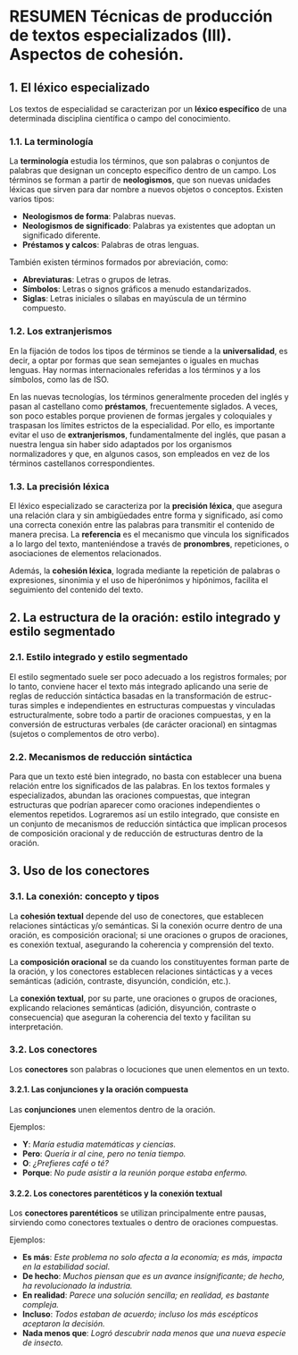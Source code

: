 # RESUMEN Técnicas de producción de textos especializados (III). Aspectos de cohesión.

## 1. El léxico especializado

Los textos de especialidad se caracterizan por un **léxico específico** de una determinada disciplina científica o campo del conocimiento.

### 1.1. La terminología

La **terminología** estudia los términos, que son palabras o conjuntos de palabras que designan un concepto específico dentro de un campo. Los términos se forman a partir de **neologismos**, que son nuevas unidades léxicas que sirven para dar nombre a nuevos objetos o conceptos. Existen varios tipos:

- **Neologismos de forma**: Palabras nuevas.
- **Neologismos de significado**: Palabras ya existentes que adoptan un significado diferente.
- **Préstamos y calcos**: Palabras de otras lenguas.

También existen términos formados por abreviación, como:

- **Abreviaturas**: Letras o grupos de letras.
- **Símbolos**: Letras o signos gráficos a menudo estandarizados.
- **Siglas**: Letras iniciales o sílabas en mayúscula de un término compuesto.

### 1.2. Los extranjerismos

En la fijación de todos los tipos de términos se tiende a la **universalidad**, es decir, a optar por formas que sean semejantes o iguales en muchas lenguas. Hay normas internacionales referidas a los términos y a los símbolos, como las de ISO.

En las nuevas tecnologías, los términos generalmente proceden del inglés y pasan al castellano como **préstamos**, frecuentemente siglados. A veces, son poco estables porque provienen de formas jergales y coloquiales y traspasan los límites estrictos de la especialidad. Por ello, es importante evitar el uso de **extranjerismos**, fundamentalmente del inglés, que pasan a nuestra lengua sin haber sido adaptados por los organismos normalizadores y que, en algunos casos, son empleados en vez de los términos castellanos correspondientes.

### 1.3. La precisión léxica

El léxico especializado se caracteriza por la **precisión léxica**, que asegura una relación clara y sin ambigüedades entre forma y significado, así como una correcta conexión entre las palabras para transmitir el contenido de manera precisa. La **referencia** es el mecanismo que vincula los significados a lo largo del texto, manteniéndose a través de **pronombres**, repeticiones, o asociaciones de elementos relacionados.

Además, la **cohesión léxica**, lograda mediante la repetición de palabras o expresiones, sinonimia y el uso de hiperónimos y hipónimos, facilita el seguimiento del contenido del texto.

## 2. La estructura de la oración: estilo integrado y estilo segmentado

### 2.1. Estilo integrado y estilo segmentado

El estilo segmentado suele ser poco adecuado a los registros formales;
por lo tanto, conviene hacer el texto más integrado aplicando una serie
de reglas de reducción sintáctica basadas en la transformación de estruc-
turas simples e independientes en estructuras compuestas y vinculadas
estructuralmente, sobre todo a partir de oraciones compuestas, y en la
conversión de estructuras verbales (de carácter oracional) en sintagmas
(sujetos o complementos de otro verbo).

### 2.2. Mecanismos de reducción sintáctica

Para que un texto esté bien integrado, no basta con establecer una buena relación entre los significados de las palabras. En los textos formales y especializados, abundan las oraciones compuestas, que integran estructuras que podrían aparecer como oraciones independientes o elementos repetidos. Lograremos así un estilo integrado, que consiste en un conjunto de mecanismos de reducción sintáctica que implican procesos de composición oracional y de reducción de estructuras dentro de la oración.

## 3. Uso de los conectores

### 3.1. La conexión: concepto y tipos

La **cohesión textual** depende del uso de conectores, que establecen relaciones sintácticas y/o semánticas. Si la conexión ocurre dentro de una oración, es composición oracional; si une oraciones o grupos de oraciones, es conexión textual, asegurando la coherencia y comprensión del texto.

La **composición oracional** se da cuando los constituyentes forman parte de la oración, y los conectores establecen relaciones sintácticas y a veces semánticas (adición, contraste, disyunción, condición, etc.). 

La **conexión textual**, por su parte, une oraciones o grupos de oraciones, explicando relaciones semánticas (adición, disyunción, contraste o consecuencia) que aseguran la coherencia del texto y facilitan su interpretación.

### 3.2. Los conectores

Los **conectores** son palabras o locuciones que unen elementos en un texto.

#### 3.2.1. Las conjunciones y la oración compuesta

Las **conjunciones** unen elementos dentro de la oración.

Ejemplos:

- **Y**: _María estudia matemáticas y ciencias._
- **Pero**: _Quería ir al cine, pero no tenía tiempo._
- **O**: _¿Prefieres café o té?_
- **Porque**: _No pude asistir a la reunión porque estaba enfermo._

#### 3.2.2. Los conectores parentéticos y la conexión textual

Los **conectores parentéticos** se utilizan principalmente entre pausas, sirviendo como conectores textuales o dentro de oraciones compuestas.

Ejemplos:

- **Es más**: _Este problema no solo afecta a la economía; es más, impacta en la estabilidad social_.
- **De hecho**: _Muchos piensan que es un avance insignificante; de hecho, ha revolucionado la industria._
- **En realidad**: _Parece una solución sencilla; en realidad, es bastante compleja._
- **Incluso**: _Todos estaban de acuerdo; incluso los más escépticos aceptaron la decisión._
- **Nada menos que**: _Logró descubrir nada menos que una nueva especie de insecto._